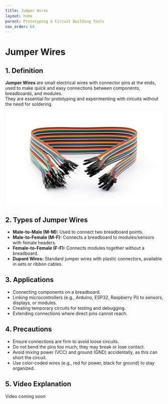 ```yaml
---
title: Jumper Wires
layout: home
parent: Prototyping & Circuit Building Tools
nav_order: 68
---
```


# Jumper Wires

## 1. Definition
**Jumper Wires** are small electrical wires with connector pins at the ends, used to make quick and easy connections between components, breadboards, and modules.  
They are essential for prototyping and experimenting with circuits without the need for soldering.

<img src="\images\IMAGE1565178803.jpg" width="500" height="300" alt="Jumper wires example">

## 2. Types of Jumper Wires
- **Male-to-Male (M-M):** Used to connect two breadboard points.  
- **Male-to-Female (M-F):** Connects a breadboard to modules/sensors with female headers.  
- **Female-to-Female (F-F):** Connects modules together without a breadboard.  
- **Dupont Wires:** Standard jumper wires with plastic connectors, available in sets or ribbon cables.

## 3. Applications
- Connecting components on a breadboard.  
- Linking microcontrollers (e.g., Arduino, ESP32, Raspberry Pi) to sensors, displays, or modules.  
- Creating temporary circuits for testing and debugging.  
- Extending connections where direct pins cannot reach.

## 4. Precautions
- Ensure connections are firm to avoid loose circuits.  
- Do not bend the pins too much; they may break or lose contact.  
- Avoid mixing power (VCC) and ground (GND) accidentally, as this can short the circuit.  
- Use color-coded wires (e.g., red for power, black for ground) to stay organized.

## 5. Video Explanation
Video coming soon